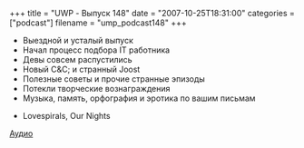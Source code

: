 +++
title = "UWP - Выпуск 148"
date = "2007-10-25T18:31:00"
categories = ["podcast"]
filename = "ump_podcast148"
+++


- Выездной и усталый выпуск
- Начал процесс подбора IT работника
- Девы совсем распустились
- Новый C&C; и странный Joost
- Полезные советы и прочие странные эпизоды
- Потекли творческие вознаграждения
- Музыка, память, орфография и эротика по вашим письмам


* Lovespirals, Our Nights

[Аудио](https://podcast.umputun.com/media/ump_podcast148.mp3)
<audio src="https://podcast.umputun.com/media/ump_podcast148.mp3" preload="none">